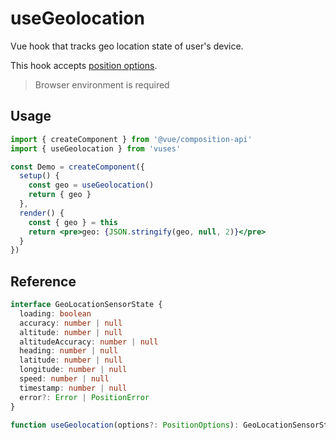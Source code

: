 # useGeolocation

Vue hook that tracks geo location state of user's device.

This hook accepts [position options](https://developer.mozilla.org/docs/Web/API/PositionOptions).

> Browser environment is required

## Usage

```jsx
import { createComponent } from '@vue/composition-api'
import { useGeolocation } from 'vuses'

const Demo = createComponent({
  setup() {
    const geo = useGeolocation()
    return { geo }
  },
  render() {
    const { geo } = this
    return <pre>geo: {JSON.stringify(geo, null, 2)}</pre>
  }
})
```

## Reference

```typescript
interface GeoLocationSensorState {
  loading: boolean
  accuracy: number | null
  altitude: number | null
  altitudeAccuracy: number | null
  heading: number | null
  latitude: number | null
  longitude: number | null
  speed: number | null
  timestamp: number | null
  error?: Error | PositionError
}

function useGeolocation(options?: PositionOptions): GeoLocationSensorState
```
